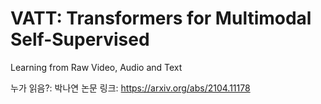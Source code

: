 # VATT: Transformers for Multimodal Self-Supervised
Learning from Raw Video, Audio and Text

누가 읽음?: 박나연
논문 링크: https://arxiv.org/abs/2104.11178